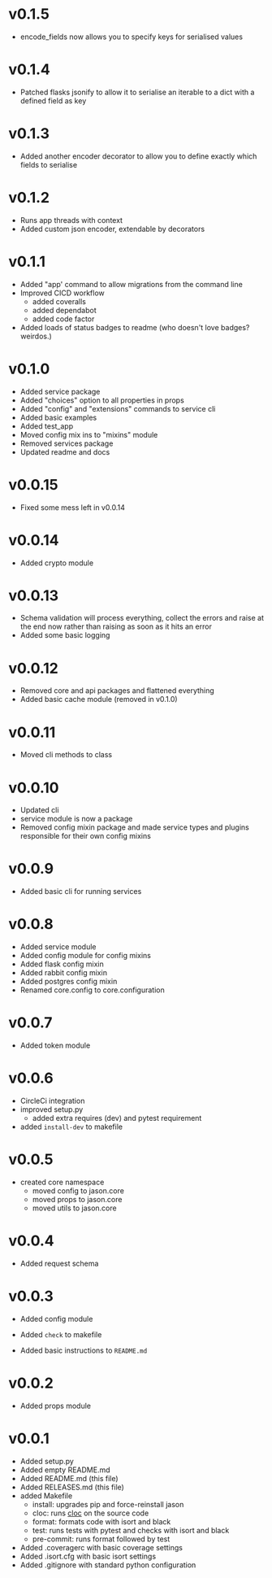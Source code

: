 v0.1.5
======

- encode_fields now allows you to specify keys for serialised values

v0.1.4
======

- Patched flasks jsonify to allow it to serialise an iterable to a dict with a defined field as key

v0.1.3
======

- Added another encoder decorator to allow you to define exactly which fields to serialise

v0.1.2
======

- Runs app threads with context
- Added custom json encoder, extendable by decorators

v0.1.1
======

- Added "app' command to allow migrations from the command line
- Improved CICD workflow
  - added coveralls
  - added dependabot
  - added code factor
- Added loads of status badges to readme (who doesn't love badges? weirdos.)

v0.1.0
======

- Added service package
- Added "choices" option to all properties in props
- Added "config" and "extensions" commands to service cli
- Added basic examples
- Added test_app
- Moved config mix ins to "mixins" module
- Removed services package
- Updated readme and docs

v0.0.15
======

- Fixed some mess left in v0.0.14

v0.0.14
=======

- Added crypto module

v0.0.13
=======

- Schema validation will process everything, 
collect the errors and raise at the end now rather than raising as soon as it hits an error
- Added some basic logging

v0.0.12
=======

- Removed core and api packages and flattened everything
- Added basic cache module (removed in v0.1.0)

v0.0.11
=======

- Moved cli methods to class

v0.0.10
=======

- Updated cli 
- service module is now a package
- Removed config mixin package and made service types and plugins responsible for their own config mixins

v0.0.9
======

- Added basic cli for running services

v0.0.8
======

- Added service module
- Added config module for config mixins
- Added flask config mixin
- Added rabbit config mixin
- Added postgres config mixin
- Renamed core.config to core.configuration

v0.0.7
======

- Added token module

v0.0.6
======

- CircleCi integration
- improved setup.py
    - added extra requires (dev) and pytest requirement
- added `install-dev` to makefile

    
v0.0.5
======

- created core namespace
    - moved config to jason.core
    - moved props to jason.core
    - moved utils to jason.core

v0.0.4
======

- Added request schema

v0.0.3
======

- Added config module

- Added `check` to makefile
- Added basic instructions to `README.md`

v0.0.2
======

- Added props module

v0.0.1
======

- Added setup.py
- Added empty README.md
- Added README.md (this file)
- Added RELEASES.md (this file)
- added Makefile
    - install: upgrades pip and force-reinstall jason
    - cloc: runs [cloc](https://github.com/AlDanial/cloc) on the source code 
    - format: formats code with isort and black
    - test:  runs tests with pytest and checks with isort and black
    - pre-commit: runs format followed by test
- Added .coveragerc with basic coverage settings
- Added .isort.cfg with basic isort settings
- Added .gitignore with standard python configuration
